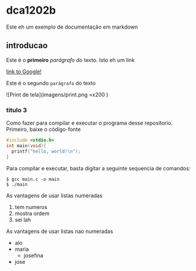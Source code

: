 # dca1202b

Este eh um exemplo de documentação em markdown

## introducao

Este é o **primeiro** _parágrafo_ do texto. Isto eh um link

[link to Google!](http://google.com)

Este é o segundo `parágrafo` do texto

![Print de tela](imagens/print.png =x200 )

### titulo 3

Como fazer para compilar e executar o programa desse repositorio. Primeiro, baixe o código-fonte

```c
#include <stdio.h>
int main(void){
  printf("hello, world!\n");
}
```

Para compilar e executar, basta digitar a seguinte sequencia de comandos:

```shell
$ gcc main.c -o main
$ ./main
```

As vantagens de usar listas numeradas

1. tem numeros
2. mostra ordem
3. sei lah

As vantagens de usar listas nao numeradas

* alo
* maria
  * josefina
* jose

